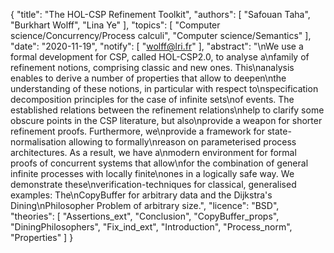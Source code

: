 {
    "title": "The HOL-CSP Refinement Toolkit",
    "authors": [
        "Safouan Taha",
        "Burkhart Wolff",
        "Lina Ye"
    ],
    "topics": [
        "Computer science/Concurrency/Process calculi",
        "Computer science/Semantics"
    ],
    "date": "2020-11-19",
    "notify": [
        "wolff@lri.fr"
    ],
    "abstract": "\nWe use a formal development for CSP, called HOL-CSP2.0, to analyse a\nfamily of refinement notions, comprising classic and new ones. This\nanalysis enables to derive a number of properties that allow to deepen\nthe understanding of these notions, in particular with respect to\nspecification decomposition principles for the case of infinite sets\nof events. The established relations between the refinement relations\nhelp to clarify some obscure points in the CSP literature, but also\nprovide a weapon for shorter refinement proofs. Furthermore, we\nprovide a framework for state-normalisation allowing to formally\nreason on parameterised process architectures. As a result, we have a\nmodern environment for formal proofs of concurrent systems that allow\nfor the combination of general infinite processes with locally finite\nones in a logically safe way. We demonstrate these\nverification-techniques for classical, generalised examples: The\nCopyBuffer for arbitrary data and the Dijkstra's Dining\nPhilosopher Problem of arbitrary size.",
    "licence": "BSD",
    "theories": [
        "Assertions_ext",
        "Conclusion",
        "CopyBuffer_props",
        "DiningPhilosophers",
        "Fix_ind_ext",
        "Introduction",
        "Process_norm",
        "Properties"
    ]
}
